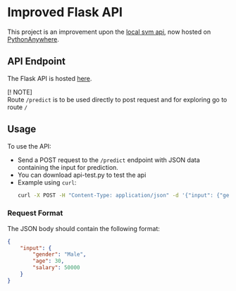 # Improved Flask API

This project is an improvement upon the [local svm api](https://github.com/ombothre/flask-api), now hosted on [PythonAnywhere](https://om1024.pythonanywhere.com/).

## API Endpoint

The Flask API is hosted [here](https://om1024.pythonanywhere.com/).

[! NOTE]  
Route `/predict` is to be used directly to post request and for exploring go to route `/`

## Usage

To use the API:
- Send a POST request to the `/predict` endpoint with JSON data containing the input for prediction.
- You can download api-test.py to test the api
- Example using `curl`:
    ```bash
    curl -X POST -H "Content-Type: application/json" -d '{"input": {"gender": "Male", "age": 30, "salary": 50000}}' https://om1024.pythonanywhere.com/predict
    ```

### Request Format

The JSON body should contain the following format:
```json
{
    "input": {
        "gender": "Male",
        "age": 30,
        "salary": 50000
    }
}
